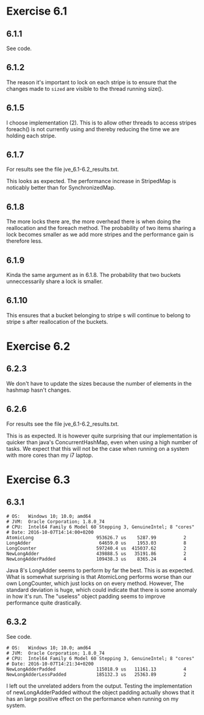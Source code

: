 Exercise 6.1
============

6.1.1
------------

See code.

6.1.2
------------

The reason it's important to lock on each stripe is to ensure that the changes made to `sized` are visible to the thread running size().

6.1.5
------------

I choose implementation (2). This is to allow other threads to access stripes foreach() is not currently using and thereby reducing the time we are holding each stripe.

6.1.7
------------

For results see the file jve_6.1-6.2_results.txt.

This looks as expected. The performance increase in StripedMap is noticably better than for SynchronizedMap.

6.1.8
------------

The more locks there are, the more overhead there is when doing the reallocation and the foreach method. 
The probability of two items sharing a lock becomes smaller as we add more stripes and the performance gain is therefore less.

6.1.9
------------

Kinda the same argument as in 6.1.8. The probability that two buckets unneccessarily share a lock is smaller.

6.1.10
------------

This ensures that a bucket belonging to stripe s will continue to belong to stripe s after reallocation of the buckets.

Exercise 6.2
============

6.2.3
------------

We don't have to update the sizes because the number of elements in the hashmap hasn't changes.

6.2.6
------------

For results see the file jve_6.1-6.2_results.txt.

This is as expected. It is however quite surprising that our implementation is quicker than java's ConcurrentHashMap, even when using a high number of tasks.
We expect that this will not be the case when running on a system with more cores than my i7 laptop.

Exercise 6.3
============

6.3.1
------------
```
# OS:   Windows 10; 10.0; amd64
# JVM:  Oracle Corporation; 1.8.0_74
# CPU:  Intel64 Family 6 Model 60 Stepping 3, GenuineIntel; 8 "cores"
# Date: 2016-10-07T14:14:00+0200
AtomicLong                       953626.7 us    5287.99          2
LongAdder                         64659.0 us    1953.03          8
LongCounter                      597240.4 us  415037.62          2
NewLongAdder                     439888.5 us   35191.86          2
NewLongAdderPadded               109438.3 us    8365.24          4
```
Java 8's LongAdder seems to perform by far the best. This is as expected. What is somewhat surprising is that AtomicLong performs worse than our own LongCounter, which just locks on on every method. However, The standard deviation is huge, which could indicate that there is some anomaly in how it's run. The "useless" object padding seems to improve performance quite drastically.

6.3.2
-----------

See code.

```
# OS:   Windows 10; 10.0; amd64
# JVM:  Oracle Corporation; 1.8.0_74
# CPU:  Intel64 Family 6 Model 60 Stepping 3, GenuineIntel; 8 "cores"
# Date: 2016-10-07T14:21:34+0200
NewLongAdderPadded               115018.9 us   11161.13          4
NewLongAdderLessPadded           185132.3 us   25363.89          2
```

I left out the unrelated adders from the output.
Testing the implementation of newLongAdderPadded without the object padding actually shows that it has an large positive effect on the performance when running on my system.
